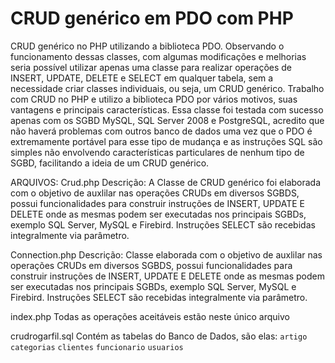 # CRUD genérico em PDO com PHP
CRUD genérico no PHP utilizando a biblioteca PDO.
Observando o funcionamento dessas classes, com algumas modificações e melhorias seria possível utilizar apenas uma classe para realizar operações de INSERT, UPDATE, DELETE e SELECT em qualquer tabela, sem a necessidade criar classes individuais, ou seja, um CRUD genérico.
Trabalho com CRUD no PHP e utilizo a biblioteca PDO por vários motivos, suas vantagens e principais características. Essa classe foi testada com sucesso apenas com os SGBD MySQL, SQL Server 2008 e PostgreSQL, acredito que não haverá problemas com outros banco de dados uma vez que o PDO é extremamente portável para esse tipo de mudança e as instruções SQL são simples não envolvendo características particulares de nenhum tipo de SGBD, facilitando a ideia de um CRUD genérico.

ARQUIVOS:
Crud.php
Descrição: A Classe de CRUD genérico foi elaborada com o objetivo de auxlilar nas operações CRUDs em diversos SGBDS, possui funcionalidades para construir instruções de INSERT, UPDATE E DELETE onde as mesmas podem ser executadas nos principais SGBDs, exemplo SQL Server, MySQL e Firebird. Instruções SELECT são recebidas integralmente via parâmetro.

Connection.php
Descrição: Classe elaborada com o objetivo de auxlilar nas operações CRUDs em diversos SGBDS, possui funcionalidades para construir instruções de INSERT, UPDATE E DELETE onde as mesmas podem ser executadas nos principais SGBDs, exemplo SQL Server, MySQL e Firebird. Instruções SELECT são recebidas integralmente via parâmetro.

index.php
Todas as operações aceitáveis estão neste único arquivo

crudrogarfil.sql
Contém as tabelas do Banco de Dados, são elas:
`artigo`
`categorias`
`clientes`
`funcionario`
`usuarios`


